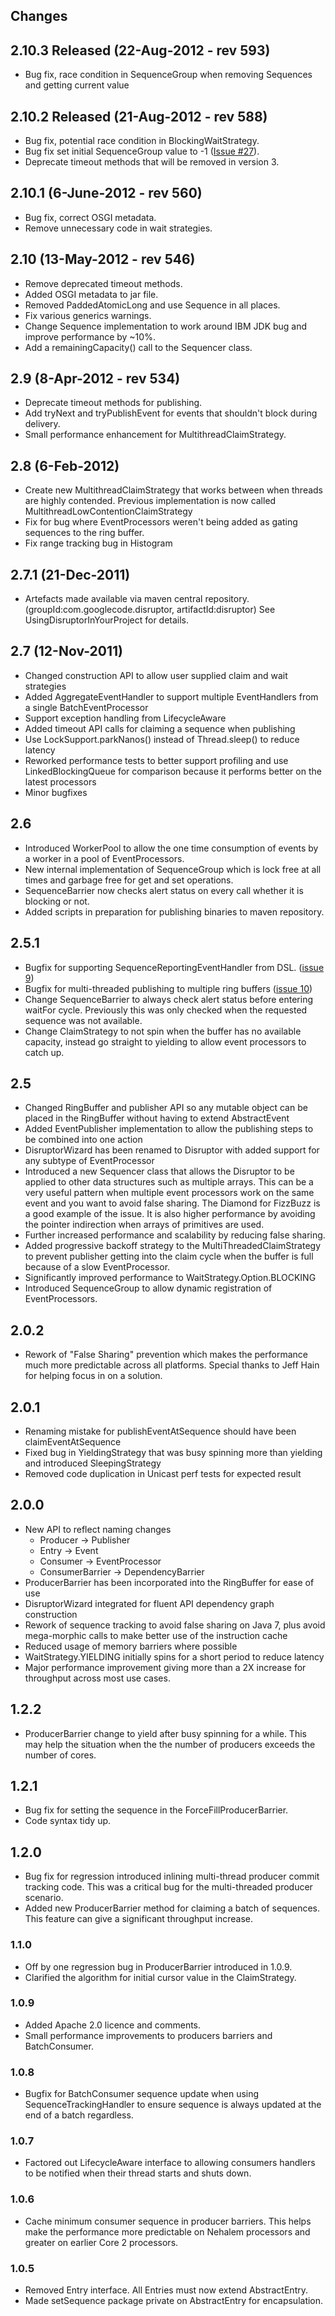 ## Changes ##

## 2.10.3 Released (22-Aug-2012 - rev 593) ##
  * Bug fix, race condition in SequenceGroup when removing Sequences and getting current value

## 2.10.2 Released (21-Aug-2012 - rev 588) ##
  * Bug fix, potential race condition in BlockingWaitStrategy.
  * Bug fix set initial SequenceGroup value to -1 ([Issue #27](https://code.google.com/p/disruptor/issues/detail?id=#27)).
  * Deprecate timeout methods that will be removed in version 3.

## 2.10.1 (6-June-2012 - rev 560) ##
  * Bug fix, correct OSGI metadata.
  * Remove unnecessary code in wait strategies.

## 2.10 (13-May-2012 - rev 546) ##
  * Remove deprecated timeout methods.
  * Added OSGI metadata to jar file.
  * Removed PaddedAtomicLong and use Sequence in all places.
  * Fix various generics warnings.
  * Change Sequence implementation to work around IBM JDK bug and improve performance by ~10%.
  * Add a remainingCapacity() call to the Sequencer class.

## 2.9 (8-Apr-2012 - rev 534) ##
  * Deprecate timeout methods for publishing.
  * Add tryNext and tryPublishEvent for events that shouldn't block during delivery.
  * Small performance enhancement for MultithreadClaimStrategy.

## 2.8 (6-Feb-2012) ##
  * Create new MultithreadClaimStrategy that works between when threads are highly contended. Previous implementation is now called MultithreadLowContentionClaimStrategy
  * Fix for bug where EventProcessors weren't being added as gating sequences to the ring buffer.
  * Fix range tracking bug in Histogram

## 2.7.1  (21-Dec-2011) ##
  * Artefacts made available via maven central repository. (groupId:com.googlecode.disruptor, artifactId:disruptor) See UsingDisruptorInYourProject for details.

## 2.7 (12-Nov-2011) ##
  * Changed construction API to allow user supplied claim and wait strategies
  * Added AggregateEventHandler to support multiple EventHandlers from a single BatchEventProcessor
  * Support exception handling from LifecycleAware
  * Added timeout API calls for claiming a sequence when publishing
  * Use LockSupport.parkNanos() instead of Thread.sleep() to reduce latency
  * Reworked performance tests to better support profiling and use LinkedBlockingQueue for comparison because it performs better on the latest processors
  * Minor bugfixes

## 2.6 ##
  * Introduced WorkerPool to allow the one time consumption of events by a worker in a pool of EventProcessors.
  * New internal implementation of SequenceGroup which is lock free at all times and garbage free for get and set operations.
  * SequenceBarrier now checks alert status on every call whether it is blocking or not.
  * Added scripts in preparation for publishing binaries to maven repository.

## 2.5.1 ##
  * Bugfix for supporting SequenceReportingEventHandler from DSL. ([issue 9](https://code.google.com/p/disruptor/issues/detail?id=9))
  * Bugfix for multi-threaded publishing to multiple ring buffers ([issue 10](https://code.google.com/p/disruptor/issues/detail?id=10))
  * Change SequenceBarrier to always check alert status before entering waitFor cycle.  Previously this was only checked when the requested sequence was not available.
  * Change ClaimStrategy to not spin when the buffer has no available capacity, instead go straight to yielding to allow event processors to catch up.

## 2.5 ##
  * Changed RingBuffer and publisher API so any mutable object can be placed in the RingBuffer without having to extend AbstractEvent
  * Added EventPublisher implementation to allow the publishing steps to be combined into one action
  * DisruptorWizard has been renamed to Disruptor with added support for any subtype of EventProcessor
  * Introduced a new Sequencer class that allows the Disruptor to be applied to other data structures such as multiple arrays.  This can be a very useful pattern when multiple event processors work on the same event and you want to avoid false sharing.  The Diamond for FizzBuzz is a good example of the issue.  It is also higher performance by avoiding the pointer indirection when arrays of primitives are used.
  * Further increased performance and scalability by reducing false sharing.
  * Added progressive backoff strategy to the MultiThreadedClaimStrategy to prevent publisher getting into the claim cycle when the buffer is full because of a slow EventProcessor.
  * Significantly improved performance to WaitStrategy.Option.BLOCKING
  * Introduced SequenceGroup to allow dynamic registration of EventProcessors.

## 2.0.2 ##
  * Rework of "False Sharing" prevention which makes the performance much more predictable across all platforms. Special thanks to Jeff Hain for helping focus in on a solution.

## 2.0.1 ##
  * Renaming mistake for publishEventAtSequence should have been claimEventAtSequence
  * Fixed bug in YieldingStrategy that was busy spinning more than yielding and introduced SleepingStrategy
  * Removed code duplication in Unicast perf tests for expected result

## 2.0.0 ##
  * New API to reflect naming changes
    * Producer -> Publisher
    * Entry -> Event
    * Consumer -> EventProcessor
    * ConsumerBarrier -> DependencyBarrier
  * ProducerBarrier has been incorporated into the RingBuffer for ease of use
  * DisruptorWizard integrated for fluent API dependency graph construction
  * Rework of sequence tracking to avoid false sharing on Java 7, plus avoid mega-morphic calls to make better use of the instruction cache
  * Reduced usage of memory barriers where possible
  * WaitStrategy.YIELDING initially spins for a short period to reduce latency
  * Major performance improvement giving more than a 2X increase for throughput across most use cases.

## 1.2.2 ##
  * ProducerBarrier change to yield after busy spinning for a while.  This may help the situation when the the number of producers exceeds the number of cores.

## 1.2.1 ##
  * Bug fix for setting the sequence in the ForceFillProducerBarrier.
  * Code syntax tidy up.

## 1.2.0 ##
  * Bug fix for regression introduced inlining multi-thread producer commit tracking code.  This was a critical bug for the multi-threaded producer scenario.
  * Added new ProducerBarrier method for claiming a batch of sequences.  This feature can give a significant throughput increase.

### 1.1.0 ###
  * Off by one regression bug in ProducerBarrier introduced in 1.0.9.
  * Clarified the algorithm for initial cursor value in the ClaimStrategy.

### 1.0.9 ###
  * Added Apache 2.0 licence and comments.
  * Small performance improvements to producers barriers and BatchConsumer.

### 1.0.8 ###
  * Bugfix for BatchConsumer sequence update when using SequenceTrackingHandler to ensure sequence is always updated at the end of a batch regardless.

### 1.0.7 ###
  * Factored out LifecycleAware interface to allowing consumers handlers to be notified when their thread starts and shuts down.

### 1.0.6 ###
  * Cache minimum consumer sequence in producer barriers.  This helps make the performance more predictable on Nehalem processors and greater on earlier Core 2 processors.

### 1.0.5 ###
  * Removed Entry interface.  All Entries must now extend AbstractEntry.
  * Made setSequence package private on AbstractEntry for encapsulation.